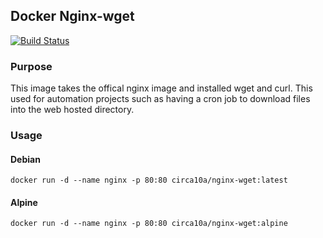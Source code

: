 ## Docker Nginx-wget

[![Build Status](https://travis-ci.org/circa10a/nginx-wget.svg?branch=master)](https://travis-ci.org/circa10a/nginx-wget)

### Purpose
This image takes the offical nginx image and installed wget and curl. This used for automation projects such as having a cron job to download files into the web hosted directory.

### Usage

#### Debian
```
docker run -d --name nginx -p 80:80 circa10a/nginx-wget:latest
```

#### Alpine
```
docker run -d --name nginx -p 80:80 circa10a/nginx-wget:alpine
```
